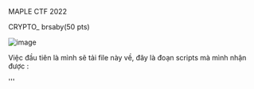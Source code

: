 MAPLE CTF 2022 

CRYPTO_ brsaby(50 pts)


![image](https://user-images.githubusercontent.com/97526925/187433520-60f80873-26a1-4782-92c7-bfbe9cb1a980.png)

Việc đầu tiên là mình sẽ tải file này về, đây là đoạn scripts mà mình nhận được : 


'''
